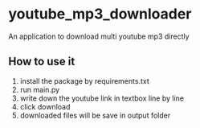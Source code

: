 # youtube_mp3_downloader

An application to download multi youtube mp3 directly

## How to use it

1. install the package by requirements.txt
2. run main.py
2. write down the youtube link in textbox line by line
3. click download
4. downloaded files will be save in output folder